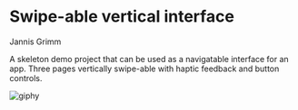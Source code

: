 # **Swipe-able vertical interface**

Jannis Grimm

A skeleton demo project that can be used as a navigatable interface for an app. Three pages vertically swipe-able with haptic feedback and button controls.

![giphy](/Users/jannisgrimm/Desktop/giphy.gif)